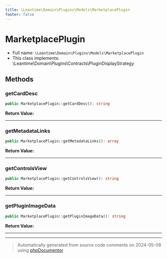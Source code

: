 ```yaml
---
title: \Leantime\Domain\Plugins\Models\MarketplacePlugin
footer: false
---
```


# MarketplacePlugin





* Full name: `\Leantime\Domain\Plugins\Models\MarketplacePlugin`
* This class implements: \Leantime\Domain\Plugins\Contracts\PluginDisplayStrategy



## Methods

### getCardDesc



```php
public MarketplacePlugin::getCardDesc(): string
```









**Return Value:**





---
### getMetadataLinks



```php
public MarketplacePlugin::getMetadataLinks(): array
```









**Return Value:**





---
### getControlsView



```php
public MarketplacePlugin::getControlsView(): string
```









**Return Value:**





---
### getPluginImageData



```php
public MarketplacePlugin::getPluginImageData(): string
```









**Return Value:**





---


---
> Automatically generated from source code comments on 2024-05-08 using [phpDocumentor](http://www.phpdoc.org/)
